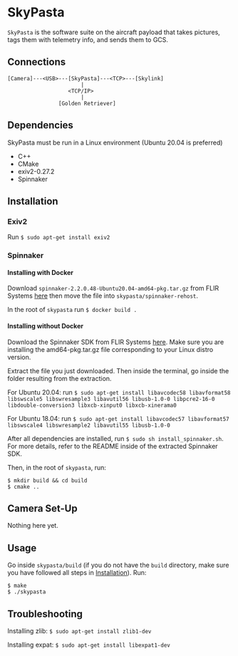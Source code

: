 # SkyPasta

`SkyPasta` is the software suite on the aircraft payload that takes pictures, tags them with telemetry info, and sends them to GCS.

## Connections

```
[Camera]---<USB>---[SkyPasta]---<TCP>---[Skylink]
                       |
                   <TCP/IP>
                       |
                [Golden Retriever]
```

## Dependencies

SkyPasta must be run in a Linux environment (Ubuntu 20.04 is preferred)

- C++
- CMake
- exiv2-0.27.2
- Spinnaker

## Installation

### Exiv2
Run `$ sudo apt-get install exiv2`

### Spinnaker

#### Installing with Docker

Download `spinnaker-2.2.0.48-Ubuntu20.04-amd64-pkg.tar.gz` from FLIR Systems [here](https://meta.box.lenovo.com/v/link/view/a1995795ffba47dbbe45771477319cc3) then move the file into `skypasta/spinnaker-rehost`.

In the root of `skypasta` run `$ docker build .`

#### Installing without Docker

Download the Spinnaker SDK from FLIR Systems [here](https://meta.box.lenovo.com/v/link/view/a1995795ffba47dbbe45771477319cc3). Make sure you are installing the amd64-pkg.tar.gz file corresponding to your Linux distro version.

Extract the file you just downloaded. Then inside the terminal, go inside the folder resulting from the extraction.

For Ubuntu 20.04: run `$ sudo apt-get install libavcodec58 libavformat58 libswscale5 libswresample3 libavutil56 libusb-1.0-0 libpcre2-16-0 libdouble-conversion3 libxcb-xinput0 libxcb-xinerama0`

For Ubuntu 18.04: run `$ sudo apt-get install libavcodec57 libavformat57 libswscale4 libswresample2 libavutil55 libusb-1.0-0`

After all dependencies are installed, run `$ sudo sh install_spinnaker.sh`. For more details, refer to the README inside of the extracted Spinnaker SDK.

Then, in the root of `skypasta`, run:
```
$ mkdir build && cd build
$ cmake ..
```

## Camera Set-Up

Nothing here yet.

## Usage

Go inside `skypasta/build` (if you do not have the `build` directory, make sure you have followed all steps in [Installation](#Installation)).
Run:
```
$ make
$ ./skypasta
```

## Troubleshooting

Installing zlib: `$ sudo apt-get install zlib1-dev`

Installing expat: `$ sudo apt-get install libexpat1-dev`
